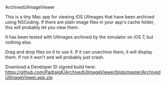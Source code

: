 ArchivedUIImageViewer

This is a tiny Mac app for viewing iOS UIImages that have been archived using NSCoding. If there are plain image files in your app's cache folder, this will probably let you view them.

It has been tested with UIImages archived by the simulator on iOS 7, but nothing else. 

Drag and drop files on it to use it. If it can unarchive them, it will display them. If not it won't and will probably just crash.

Download a Developer ID signed build here:
https://github.com/PadraigK/ArchivedUIImageViewer/blob/master/ArchivedUIImageViewer.app.zip
